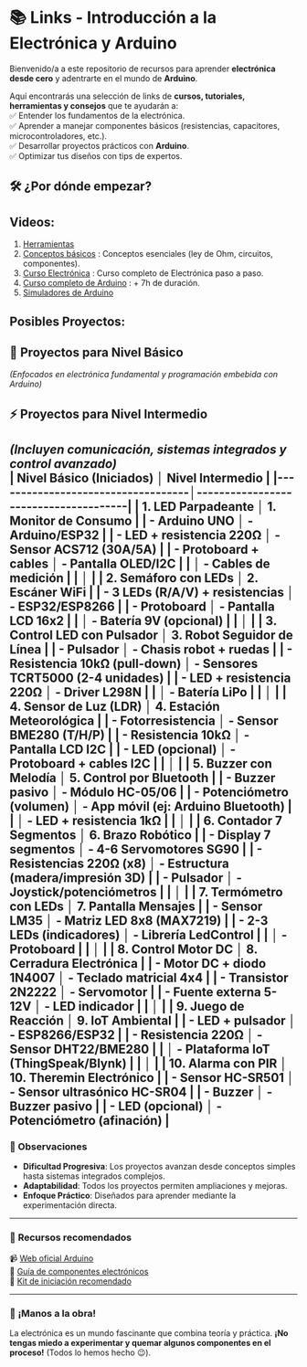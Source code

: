 
# 📚 **Links - Introducción a la Electrónica y Arduino**  

Bienvenido/a a este repositorio de recursos para aprender **electrónica desde cero** y adentrarte en el mundo de **Arduino**.  

Aquí encontrarás una selección de links de **cursos, tutoriales, herramientas y consejos** que te ayudarán a:  
✅ Entender los fundamentos de la electrónica.  
✅ Aprender a manejar componentes básicos (resistencias, capacitores, microcontroladores, etc.).  
✅ Desarrollar proyectos prácticos con **Arduino**.  
✅ Optimizar tus diseños con tips de expertos.  

## 🛠 **¿Por dónde empezar?** 
## Videos:
1. [Herramientas](https://github.com/fran-byte/Electronica-para-principiantes/blob/main/M%C3%B3dulo%201%20Herramientas.md)
2. [Conceptos básicos](https://github.com/fran-byte/Electronica-para-principiantes/blob/main/M%C3%B3dulo%202%20Conceptos%20b%C3%A1sicos.md) : Conceptos esenciales (ley de Ohm, circuitos, componentes). 
3. [Curso Electrónica](https://github.com/fran-byte/Electronica-para-principiantes/blob/main/M%C3%B3dulo%203%20Curso%20B%C3%A1sico%20de%20Electr%C3%B3nica.md) : Curso completo de Electrónica paso a paso.  
4. [Curso completo de Arduino](https://github.com/fran-byte/Electronica-para-principiantes/blob/main/M%C3%B3dulo%204%20Arduino%20desde%20Cero.md) : + 7h de duración.  
5. [Simuladores de Arduino](https://github.com/fran-byte/Electronica-para-principiantes/blob/main/M%C3%B3dulo%205%20Simuladores%20de%20Arduino%20OnLine.md#-simuladores-de-arduino-online)

## Posibles Proyectos:

## **🔧 Proyectos para Nivel Básico**  
*(Enfocados en electrónica fundamental y programación embebida con Arduino)*  


## **⚡ Proyectos para Nivel Intermedio**  
*(Incluyen comunicación, sistemas integrados y control avanzado)*  
| Nivel Básico (Iniciados)          │ Nivel Intermedio                     |
|-----------------------------------│--------------------------------------|
| **1. LED Parpadeante**            │ **1. Monitor de Consumo**           |
| - Arduino UNO                     │ - Arduino/ESP32                     |
| - LED + resistencia 220Ω          │ - Sensor ACS712 (30A/5A)            |
| - Protoboard + cables             │ - Pantalla OLED/I2C                 |
|                                   │ - Cables de medición                |
|                                   │                                      |
| **2. Semáforo con LEDs**          │ **2. Escáner WiFi**                 |
| - 3 LEDs (R/A/V) + resistencias   │ - ESP32/ESP8266                     |
| - Protoboard                      │ - Pantalla LCD 16x2                 |
|                                   │ - Batería 9V (opcional)             |
|                                   │                                      |
| **3. Control LED con Pulsador**   │ **3. Robot Seguidor de Línea**      |
| - Pulsador                        │ - Chasis robot + ruedas             |
| - Resistencia 10kΩ (pull-down)    │ - Sensores TCRT5000 (2-4 unidades)  |
| - LED + resistencia 220Ω         │ - Driver L298N                      |
|                                   │ - Batería LiPo                      |
|                                   │                                      |
| **4. Sensor de Luz (LDR)**        │ **4. Estación Meteorológica**       |
| - Fotorresistencia                │ - Sensor BME280 (T/H/P)             |
| - Resistencia 10kΩ               │ - Pantalla LCD I2C                  |
| - LED (opcional)                  │ - Protoboard + cables I2C           |
|                                   │                                      |
| **5. Buzzer con Melodía**         │ **5. Control por Bluetooth**        |
| - Buzzer pasivo                   │ - Módulo HC-05/06                   |
| - Potenciómetro (volumen)         │ - App móvil (ej: Arduino Bluetooth) |
|                                   │ - LED + resistencia 1kΩ            |
|                                   │                                      |
| **6. Contador 7 Segmentos**       │ **6. Brazo Robótico**               |
| - Display 7 segmentos             │ - 4-6 Servomotores SG90             |
| - Resistencias 220Ω (x8)         │ - Estructura (madera/impresión 3D)  |
| - Pulsador                        │ - Joystick/potenciómetros           |
|                                   │                                      |
| **7. Termómetro con LEDs**        │ **7. Pantalla Mensajes**            |
| - Sensor LM35                     │ - Matriz LED 8x8 (MAX7219)          |
| - 2-3 LEDs (indicadores)          │ - Librería LedControl               |
|                                   │ - Protoboard                        |
|                                   │                                      |
| **8. Control Motor DC**           │ **8. Cerradura Electrónica**        |
| - Motor DC + diodo 1N4007         │ - Teclado matricial 4x4             |
| - Transistor 2N2222               │ - Servomotor                        |
| - Fuente externa 5-12V            │ - LED indicador                     |
|                                   │                                      |
| **9. Juego de Reacción**          │ **9. IoT Ambiental**                |
| - LED + pulsador                  │ - ESP8266/ESP32                     |
| - Resistencia 220Ω               │ - Sensor DHT22/BME280               |
|                                   │ - Plataforma IoT (ThingSpeak/Blynk) |
|                                   │                                      |
| **10. Alarma con PIR**            │ **10. Theremin Electrónico**        |
| - Sensor HC-SR501                 │ - Sensor ultrasónico HC-SR04        |
| - Buzzer                          │ - Buzzer pasivo                     |
| - LED (opcional)                  │ - Potenciómetro (afinación)         |
---

### **📌 Observaciones**  
- **Dificultad Progresiva**: Los proyectos avanzan desde conceptos simples hasta sistemas integrados complejos.  
- **Adaptabilidad**: Todos los proyectos permiten ampliaciones y mejoras.  
- **Enfoque Práctico**: Diseñados para aprender mediante la experimentación directa.  

---


### 🔌 **Recursos recomendados**  
📹 [Web oficial Arduino](https://www.arduino.cc/)  
📖 [Guía de componentes electrónicos](https://www.globalwellpcba.com/es/componentes-de-pcb-una-guia-completa/)  
🛒 [Kit de iniciación recomendado](https://www.youtube.com/watch?v=WO8OYpB8deg) 

---

### 🚀 **¡Manos a la obra!**  
La electrónica es un mundo fascinante que combina teoría y práctica. **¡No tengas miedo a experimentar y quemar algunos componentes en el proceso!** (Todos lo hemos hecho 😉).  


